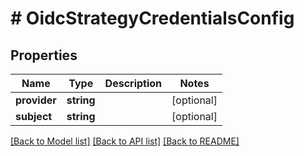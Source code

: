 # # OidcStrategyCredentialsConfig

## Properties

Name | Type | Description | Notes
------------ | ------------- | ------------- | -------------
**provider** | **string** |  | [optional] 
**subject** | **string** |  | [optional] 

[[Back to Model list]](../../README.md#documentation-for-models) [[Back to API list]](../../README.md#documentation-for-api-endpoints) [[Back to README]](../../README.md)



